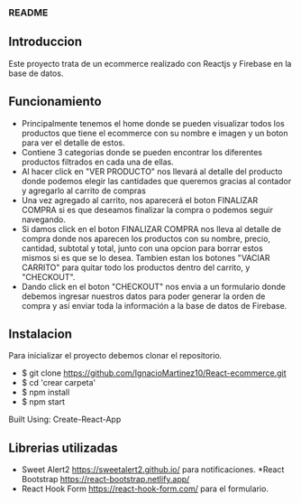 ### README

## Introduccion
Este proyecto trata de un ecommerce realizado con Reactjs y Firebase en la base de datos.


## Funcionamiento

* Principalmente tenemos el home donde se pueden visualizar todos los productos que tiene el ecommerce con su nombre e imagen y un boton para ver el detalle de estos.
* Contiene 3 categorias donde se pueden encontrar los diferentes productos filtrados en cada una de ellas.
* Al hacer click en "VER PRODUCTO" nos llevará al detalle del producto donde podemos elegir las cantidades que queremos gracias al contador y agregarlo al carrito de compras
* Una vez agregado al carrito, nos aparecerá el boton FINALIZAR COMPRA si es que deseamos finalizar la compra o podemos seguir navegando.
* Si damos click en el boton FINALIZAR COMPRA nos lleva al detalle de compra donde nos aparecen los productos con su nombre, precio, cantidad, subtotal y total, junto  con una opcion para borrar estos mismos si es que se lo desea. Tambien estan los botones "VACIAR CARRITO" para quitar todo los productos dentro del carrito, y "CHECKOUT".
* Dando click en el boton "CHECKOUT" nos envia a un formulario donde debemos ingresar nuestros datos para poder generar la orden de compra y así enviar toda la información a la base de datos de Firebase.


## Instalacion

Para inicializar el proyecto debemos clonar el repositorio.

 * $ git clone https://github.com/IgnacioMartinez10/React-ecommerce.git
* $ cd 'crear carpeta'
* $ npm install
* $ npm start

Built Using: Create-React-App


## Librerias utilizadas
* Sweet Alert2 https://sweetalert2.github.io/ para notificaciones.
*React Bootstrap https://react-bootstrap.netlify.app/
* React Hook Form https://react-hook-form.com/ para el formulario.

